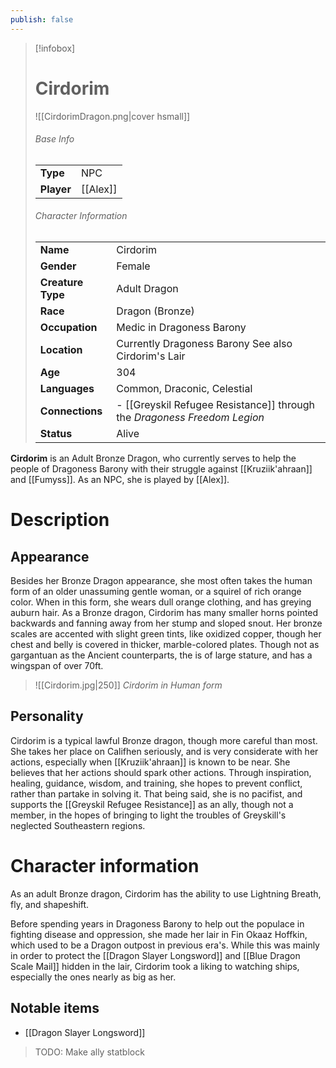 ```yaml
---
publish: false
---
```


> [!infobox]  
> # Cirdorim
> ![[CirdorimDragon.png|cover hsmall]]  
> ###### Base Info
> | | |  
> |---|---|  
> | **Type** | NPC |
> | **Player** | [[Alex]] |
> ###### Character Information  
> | | |  
> |---|---|  
> | **Name** | Cirdorim |
> | **Gender** | Female | 
> | **Creature Type** | Adult Dragon |
> | **Race** | Dragon (Bronze) |  
> | **Occupation** | Medic in Dragoness Barony |  
> | **Location** | Currently Dragoness Barony See also Cirdorim's Lair |
> | **Age** | 304 |
> | **Languages** | Common, Draconic, Celestial |  
> | **Connections** | - [[Greyskil Refugee Resistance]] through the *Dragoness Freedom Legion* |
> | **Status** | Alive |

**Cirdorim** is an Adult Bronze Dragon, who currently serves to help the people of Dragoness Barony with their struggle against [[Kruziik'ahraan]] and [[Fumyss]]. As an NPC, she is played by [[Alex]].
# Description
## Appearance

Besides her Bronze Dragon appearance, she most often takes the human form of an older unassuming gentle woman, or a squirel of rich orange color. When in this form, she wears dull orange clothing, and has greying auburn hair.
As a Bronze dragon, Cirdorim has many smaller horns pointed backwards and fanning away from her stump and sloped snout. Her bronze scales are accented with slight green tints, like oxidized copper, though her chest and belly is covered in thicker, marble-colored plates. Though not as gargantuan as the Ancient counterparts, the is of large stature, and has a wingspan of over 70ft.

> ![[Cirdorim.jpg|250]]
> *Cirdorim in Human form*
## Personality
Cirdorim is a typical lawful Bronze dragon, though more careful than most. She takes her place on Califhen seriously, and is very considerate with her actions, especially when [[Kruziik'ahraan]] is known to be near. She believes that her actions should spark other actions. Through inspiration, healing, guidance, wisdom, and training, she hopes to prevent conflict, rather than partake in solving it. That being said, she is no pacifist, and supports the [[Greyskil Refugee Resistance]] as an ally, though not a member, in the hopes of bringing to light the troubles of Greyskill's neglected Southeastern regions.
# Character information
As an adult Bronze dragon, Cirdorim has the ability to use Lightning Breath, fly, and shapeshift. 

Before spending years in Dragoness Barony to help out the populace in fighting disease and oppression, she made her lair in Fin Okaaz Hoffkin, which used to be a Dragon outpost in previous era's. While this was mainly in order to protect the [[Dragon Slayer Longsword]] and [[Blue Dragon Scale Mail]] hidden in the lair, Cirdorim took a liking to watching ships, especially the ones nearly as big as her. 
## Notable items
- [[Dragon Slayer Longsword]]

> TODO: Make ally statblock
